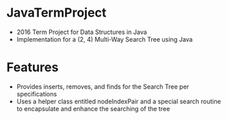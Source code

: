 # JavaTermProject
- 2016 Term Project for Data Structures in Java
- Implementation for a (2, 4) Multi-Way Search Tree using Java

# Features
- Provides inserts, removes, and finds for the Search Tree per specifications
- Uses a helper class entitled nodeIndexPair and a special search routine to encapsulate and enhance the searching of the tree
